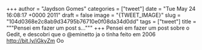 
+++
author = "Jaydson Gomes"
categories = ["tweet"]
date = "Tue May 24 16:08:17 +0000 2011"
draft = false
image = "{TWEET_IMAGE}"
slug = "104d0368e2c8ab9d34795b76710e0f08da34d0dd"
tags = ["tweet"]
title = """Pensei em fazer um post s..."""
+++
Pensei em fazer um post sobre o Gedit, e descobri que o @eminetto ja o tinha feito em 2006 http://bit.ly/iGkyZm Oo
